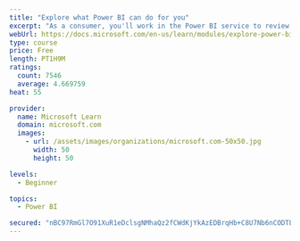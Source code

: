 ```yaml
---
title: "Explore what Power BI can do for you"
excerpt: "As a consumer, you'll work in the Power BI service to review and interact with content that has been shared with you. This module provides the foundational information that you need to work effectively in the Power BI service."
webUrl: https://docs.microsoft.com/en-us/learn/modules/explore-power-bi-service/
type: course
price: Free
length: PT1H9M
ratings:
  count: 7546
  average: 4.669759
heat: 55

provider:
  name: Microsoft Learn
  domain: microsoft.com
  images:
    - url: /assets/images/organizations/microsoft.com-50x50.jpg
      width: 50
      height: 50

levels:
  - Beginner

topics:
  - Power BI

secured: "nBC97RmGl7O91XuR1eDclsgNMhaQz2fCWdKjYkAzEDBrqHb+C8U7Nb6nCODTLCOxP07B5FmgoBt0gIb/GSESRbtonvmZHoeoCNAtxUQ4pL8BZ5YFSCbY6BmivitGQseCZM6jK3jSoZ/XsstoQdhvFcz4JAB9wzr281ExM4e/LJNzSysVcGcqfdrSBhW99QxJRQbmFS47YkYQKIopimILrsGHAKiQgZI4Hb46tJal31aN0DRCvDmPaO7hRV1X11Hh50dqzfriMeadPJsDYQtbfSFCzroHUM88js/DcbIisX1YQBSHcMq7Mgl539QF0lyZbXH/d3THHATPvwUuHPhbhEGK2eQCqqxVOolTqL1nF3KXUfd6J/IV0cVh21iQIsbVpzcJWWE+ey3kF0alpFZ9TEUjoXkXA57R655GpME+tVc=;VLgP48niRjol5mgqFaxPFA=="
---
```


